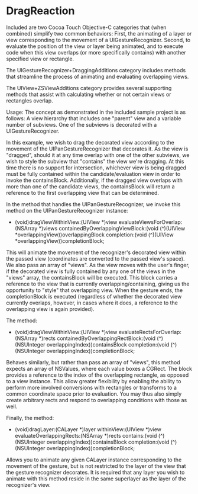DragReaction
============

Included are two Cocoa Touch Objective-C categories that (when combined) simplify two common behaviors: First, the animating of a layer or view corresponding to the movement of a UIGestureRecognizer. Second, to evaluate the position of the view or layer being animated, and to execute code when this view overlaps (or more specifically contains) with another specified view or rectangle.

The UIGestureRecognizer+DraggingAdditions category includes methods that streamline the process of animating and evaluating overlapping views.

The UIView+ZSViewAdditions category provides several supporting methods that assist with calculating whether or not certain views or rectangles overlap.

Usage:
The concept as demonstrated in the included sample project is as follows: A view hierarchy that includes one "parent" view and a variable number of subviews. One of the subviews is decorated with a UIGestureRecognizer. 

In this example, we wish to drag the decorated view according to the movement of the UIPanGestureRecognizer that decorates it. As the view is "dragged", should it at any time overlap with one of the other subviews, we wish to style the subview that "contains" the view we're dragging. At this time there is no support for intersection, whichever view is being dragged must be fully contained within the candidate/evaluation view in order to invoke the containsBlock. Additionally, if the dragged view overlaps with more than one of the candidate views, the containsBlock will return a reference to the first overlapping view that can be determined.

In the method that handles the UIPanGestureRecognizer, we invoke this method on the UIPanGestureRecognizer instance:

- (void)dragViewWithinView:(UIView *)view evaluateViewsForOverlap:(NSArray *)views containedByOverlappingViewBlock:(void (^)(UIView *overlappingView))overlappingBlock completion:(void (^)(UIView *overlappingView))completionBlock;

This will animate the movement of the recognizer's decorated view within the passed view (coordinates are converted to the passed view's space). We also pass an array of "views". As the view moves with the user's finger, if the decorated view is fully contained by any one of the views in the "views" array, the containsBlock will be executed. This block carries a reference to the view that is currently overlapping/containing, giving us the opportunity to "style" that overlapping view. When the gesture ends, the completionBlock is executed (regardless of whether the decorated view currently overlaps, however, in cases where it does, a reference to the overlapping view is again provided).


The method:
- (void)dragViewWithinView:(UIView *)view evaluateRectsForOverlap:(NSArray *)rects containedByOverlappingRectBlock:(void (^)(NSUInteger overlappingIndex))containsBlock completion:(void (^)(NSUInteger overlappingIndex))completionBlock;

Behaves similarly, but rather than pass an array of "views", this method expects an array of NSValues, where each value boxes a CGRect. The block provides a reference to the index of the overlapping rectangle, as opposed to a view instance. This allow greater flexibility by enabling the ability to perform more involved conversions with rectangles or transforms to a common coordinate space prior to evaluation. You may thus also simply create arbitrary rects and respond to overlapping conditions with those as well.

Finally, the method:
- (void)dragLayer:(CALayer *)layer withinView:(UIView *)view evaluateOverlappingRects:(NSArray *)rects contains:(void (^)(NSUInteger overlappingIndex))containsBlock completion:(void (^)(NSUInteger overlappingIndex))completionBlock;

Allows you to animate any given CALayer instance corresponding to the movement of the gesture, but is not restricted to the layer of the view that the gesture recognizer decorates. It is required that any layer you wish to animate	with this method reside in the same superlayer as the layer of the recognizer's view.
